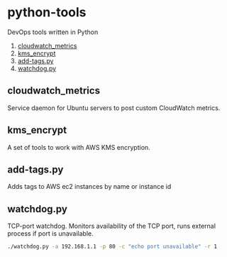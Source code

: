 # python-tools
DevOps tools written in Python
1. [cloudwatch_metrics](cloudwatch_metrics/)
2. [kms_encrypt](kms_encrypt/)
3. [add-tags.py](#add-tagspy)
4. [watchdog.py](#watchdogpy)


## cloudwatch_metrics
Service daemon for Ubuntu servers to post custom CloudWatch metrics.

## kms_encrypt
A set of tools to work with AWS KMS encryption.

## add-tags.py
Adds tags to AWS ec2 instances by name or instance id

## watchdog.py
TCP-port watchdog. Monitors availability of the TCP port, runs external process if port is unavailable.
```bash
./watchdog.py -a 192.168.1.1 -p 80 -c "echo port unavailable" -r 1
```